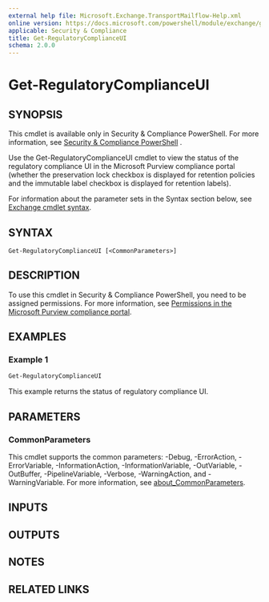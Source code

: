 ```yaml
---
external help file: Microsoft.Exchange.TransportMailflow-Help.xml
online version: https://docs.microsoft.com/powershell/module/exchange/get-regulatorycomplianceui
applicable: Security & Compliance
title: Get-RegulatoryComplianceUI
schema: 2.0.0
---
```


# Get-RegulatoryComplianceUI

## SYNOPSIS
This cmdlet is available only in Security & Compliance PowerShell. For more information, see [Security & Compliance PowerShell](https://docs.microsoft.com/powershell/exchange/scc-powershell)
.

Use the Get-RegulatoryComplianceUI cmdlet to view the status of the regulatory compliance UI in the Microsoft Purview compliance portal (whether the preservation lock checkbox is displayed for retention policies and the immutable label checkbox is displayed for retention labels).

For information about the parameter sets in the Syntax section below, see [Exchange cmdlet syntax](https://docs.microsoft.com/powershell/exchange/exchange-cmdlet-syntax).

## SYNTAX

```
Get-RegulatoryComplianceUI [<CommonParameters>]
```

## DESCRIPTION
To use this cmdlet in Security & Compliance PowerShell, you need to be assigned permissions. For more information, see [Permissions in the Microsoft Purview compliance portal](https://docs.microsoft.com/microsoft-365/compliance/microsoft-365-compliance-center-permissions).

## EXAMPLES

### Example 1
```powershell
Get-RegulatoryComplianceUI
```

This example returns the status of regulatory compliance UI.

## PARAMETERS

### CommonParameters
This cmdlet supports the common parameters: -Debug, -ErrorAction, -ErrorVariable, -InformationAction, -InformationVariable, -OutVariable, -OutBuffer, -PipelineVariable, -Verbose, -WarningAction, and -WarningVariable. For more information, see [about_CommonParameters](https://go.microsoft.com/fwlink/p/?LinkID=113216).

## INPUTS

## OUTPUTS

## NOTES

## RELATED LINKS
